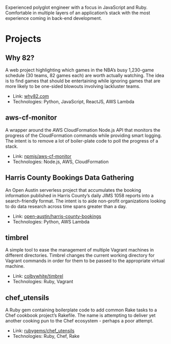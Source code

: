 Experienced polyglot engineer with a focus in JavaScript and Ruby. Comfortable in multiple layers of an application’s stack with the most experience coming in back-end development.

# Projects

## Why 82?
A web project highlighting which games in the NBA’s busy 1,230-game schedule (30 teams, 82 games each) are worth actually watching. The idea is to find games that should be entertaining while ignoring games that are more likely to be one-sided blowouts involving lackluster teams.

- Link: [why82.com](http://why82.com)
- Technologies: Python, JavaScript, ReactJS, AWS Lambda

## aws-cf-monitor
A wrapper around the AWS CloudFormation Node.js API that monitors the progress of the CloudFormation commands while providing smart logging. The intent is to remove a lot of boiler-plate code to poll the progress of a stack.

- Link: [npmjs/aws-cf-monitor](https://www.npmjs.com/package/aws-cf-monitor)
- Technologies: Node.js, AWS, CloudFormation

## Harris County Bookings Data Gathering
An Open Austin serverless project that accumulates the booking information published in Harris County’s daily JIMS 1058 reports into a search-friendly format. The intent is to aide non-profit organizations looking to do data research across time spans greater than a day.

- Link: [open-austin/harris-county-bookings](https://github.com/open-austin/harris-county-bookings)
- Technologies: Python, AWS Lambda

## timbrel
A simple tool to ease the management of multiple Vagrant machines in different directories. Timbrel changes the current working directory for Vagrant commands in order for them to be passed to the appropriate virtual machine.

- Link: [colbywhite/timbrel](https://github.com/colbywhite/timbrel)
- Technologies: Ruby, Vagrant

## chef_utensils
A Ruby gem containing boilerplate code to add common Rake tasks to a Chef cookbook project’s Rakefile. The name is attempting to deliver yet another cooking pun to the Chef ecosystem - perhaps a poor attempt.

- Link: [rubygems/chef_utensils](https://rubygems.org/gems/chef_utensils)
- Technologies: Ruby, Chef, Rake
